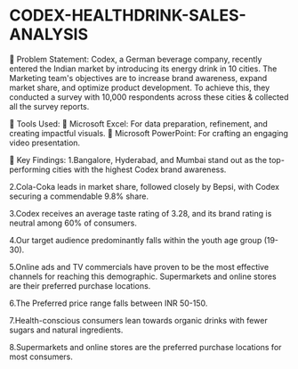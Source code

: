 # CODEX-HEALTHDRINK-SALES-ANALYSIS

🎯 Problem Statement:
Codex, a German beverage company, recently entered the Indian market by introducing its energy drink in 10 cities. The Marketing team's objectives are to increase brand awareness, expand market share, and optimize product development. To achieve this, they conducted a survey with 10,000 respondents across these cities & collected all the survey reports.

🔧 Tools Used:
🔸 Microsoft Excel: For data preparation, refinement, and creating impactful visuals.
🔸 Microsoft PowerPoint: For crafting an engaging video presentation.


🎯 Key Findings:
1.Bangalore, Hyderabad, and Mumbai stand out as the top-performing cities with the highest Codex brand awareness.

2.Cola-Coka leads in market share, followed closely by Bepsi, with Codex securing a commendable 9.8% share.

3.Codex receives an average taste rating of 3.28, and its brand rating is neutral among 60% of consumers.

4.Our target audience predominantly falls within the youth age group (19-30).

5.Online ads and TV commercials have proven to be the most effective channels for reaching this demographic. Supermarkets and online stores are their preferred purchase locations.

6.The Preferred price range falls between INR 50-150.

7.Health-conscious consumers lean towards organic drinks with fewer sugars and natural ingredients.

8.Supermarkets and online stores are the preferred purchase locations for most consumers.
